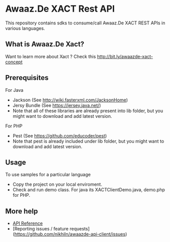 # Awaaz.De XACT Rest API

This repository contains sdks to consume/call Awaaz.De XACT REST APIs in various languages.


## What is  Awaaz.De Xact?

Want to learn more about Xact ? Check this http://bit.ly/awaazde-xact-concept


## Prerequisites

   For Java
   * Jackson (See http://wiki.fasterxml.com/JacksonHome)
   * Jersy Bundle (See https://jersey.java.net/)
   * Note that all of these libraries are already present into lib folder, but you might want to download and add latest version.

   For PHP
   * Pest (See https://github.com/educoder/pest)
   * Note that pest is already included under lib folder, but you might want to download and add latest version.

 
    
## Usage

To use samples for a particular language

   * Copy the project on your local enviroment.
   * Check and run demo class. For java its XACTClientDemo.java, demo.php for PHP.


## More help

   * [API Reference](http://awaaz.de/console/xact/)
   * [Reporting issues / feature requests] (https://github.com/nikhiln/awaazde-api-client/issues)
